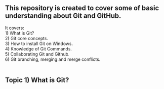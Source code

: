 ## This repository is created to cover some of basic understanding about Git and GitHub.<br /> ##
It covers:<br /> 
         1) What is Git?<br />
         2) Git core concepts.<br />
         3) How to install Git on Windows.<br /> 
         4) Knowledge of Git Commands.<br />
         5) Collaborating Git and Github.<br />
         6) Git branching, merging and merge conflicts.<br /><br />
## Topic 1) What is Git?<br /> ##
